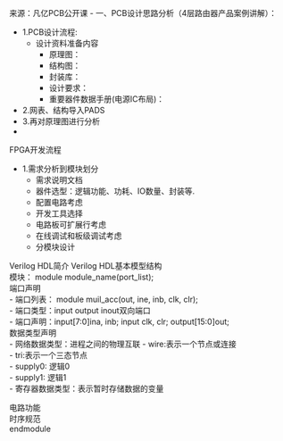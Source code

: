 来源：凡亿PCB公开课 - 
一、PCB设计思路分析（4层路由器产品案例讲解）：  
  - 1.PCB设计流程:  
    - 设计资料准备内容  
      - 原理图：  
      - 结构图：  
      - 封装库：  
      - 设计要求：  
      - 重要器件数据手册(电源IC布局)：  
  - 2.网表、结构导入PADS  
  - 3.再对原理图进行分析  
  - 
  
FPGA开发流程  
  - 1.需求分析到模块划分
    - 需求说明文档  
    - 器件选型：逻辑功能、功耗、IO数量、封装等.  
    - 配置电路考虑  
    - 开发工具选择  
    - 电路板可扩展行考虑  
    - 在线调试和板级调试考虑  
    - 分模块设计
    
Verilog HDL简介
Verilog HDL基本模型结构  
模块：
module module_name(port_list);  
  端口声明  
    - 端口列表： module muil_acc(out, ine, inb, clk, clr);  
    - 端口类型：input output inout双向端口  
    - 端口声明：input[7:0]ina, inb; input clk, clr; output[15:0]out;  
  数据类型声明  
    - 网络数据类型：进程之间的物理互联 
      - wire:表示一个节点或连接  
      - tri:表示一个三态节点  
      - supply0: 逻辑0  
      - supply1: 逻辑1  
    - 寄存器数据类型：表示暂时存储数据的变量  
    
  电路功能  
  时序规范  
endmodule  
